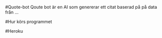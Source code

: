 #Quote-bot
Qoute bot är en AI som genererar ett citat baserad på på data från ... 

#Hur körs programmet 

#Heroku 

